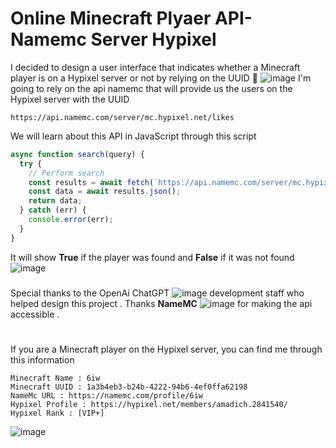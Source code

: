 # Online Minecraft Plyaer API-Namemc Server **Hypixel**
I decided to design a user interface that indicates whether a Minecraft player is on a Hypixel server or not by relying on the UUID 🍃
![image](https://user-images.githubusercontent.com/74735976/212465811-3356e66f-7ae9-4a29-bee2-9353c8713a4f.png)
I'm going to rely on the api namemc that will provide us the users on the Hypixel server with the UUID
```url
https://api.namemc.com/server/mc.hypixel.net/likes
```
We will learn about this API in JavaScript through this script
```js
async function search(query) {
  try {
    // Perform search
    const results = await fetch(`https://api.namemc.com/server/mc.hypixel.net/likes?profile=${query}`);
    const data = await results.json();
    return data;
  } catch (err) {
    console.error(err);
  }
}
```
It will show **True** if the player was found and **False** if it was not found
![image](https://user-images.githubusercontent.com/74735976/212466147-4b2919b0-0806-4701-a905-231e5fc89414.png)

###
Special thanks to the OpenAi ChatGPT ![image](https://user-images.githubusercontent.com/74735976/212466526-754ee9ee-408d-4bcc-a574-30eaa09f9e65.png) development staff who helped design this project . 
Thanks **NameMC** ![image](https://user-images.githubusercontent.com/74735976/212466701-6fb3a514-a259-40e2-b13b-dc5ca0fea31a.png) for making the api accessible .
#
If you are a Minecraft player on the Hypixel server, you can find me through this information
```
Minecraft Name : 6iw
Minecraft UUID : 1a3b4eb3-b24b-4222-94b6-4ef0ffa62198
NameMc URL : https://namemc.com/profile/6iw
Hypixel Profile : https://hypixel.net/members/amadich.2841540/
Hypixel Rank : [VIP+]
```
![image](https://user-images.githubusercontent.com/74735976/212466003-6bdfba43-b175-48a9-bd0b-f0b3d0ab114c.png)
#
